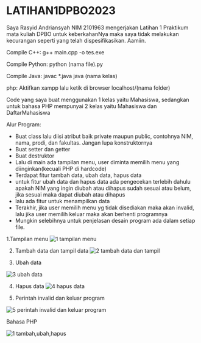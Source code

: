 # LATIHAN1DPBO2023
Saya Rasyid Andriansyah NIM 2101963 mengerjakan Latihan 1 Praktikum mata kuliah DPBO untuk keberkahanNya maka saya tidak melakukan kecurangan seperti yang telah dispesifikasikan. Aamiin.

Compile C++:
g++ main.cpp -o tes.exe

Compile Python:
python (nama file).py

Compile Java:
javac *.java
java (nama kelas)

php:
Aktifkan xampp
lalu ketik di browser
localhost/(nama folder)

Code yang saya buat menggunakan 1 kelas yaitu Mahasiswa, sedangkan untuk bahasa PHP mempunyai 2 kelas yaitu Mahasiswa dan DaftarMahasiswa

Alur Program:
- Buat class lalu diisi atribut baik private maupun public, contohnya NIM, nama, prodi, dan fakultas. Jangan lupa konstruktornya
- Buat setter dan getter
- Buat destruktor
- Lalu di main ada tampilan menu, user diminta memilih menu yang diinginkan(kecuali PHP di hardcode)
- Terdapat fitur tambah data, ubah data, hapus data
- untuk fitur ubah data dan hapus data ada pengecekan terlebih dahulu apakah NIM yang ingin diubah atau dihapus sudah sesuai atau belum, jika sesuai maka dapat diubah atau dihapus
- lalu ada fitur untuk menampilkan data
- Terakhir, jika user memilih menu yg tidak disediakan maka akan invalid, lalu jika user memilih keluar maka akan berhenti programnya
- Mungkin selebihnya untuk penjelasan desain program ada dalam setiap file.

1.Tampilan menu
![1  tampilan menu](https://user-images.githubusercontent.com/100756215/218927457-06ad5f46-382e-43e7-b648-268a21889fb7.png)

2. Tambah data dan tampil data
![2  tambah data dan tampil](https://user-images.githubusercontent.com/100756215/218927564-9a2778b3-69b3-431e-9bda-5a60385bea07.png)

3. Ubah data

![3  ubah data](https://user-images.githubusercontent.com/100756215/218927620-12ca6402-1182-45ba-a230-03cb183e0e1a.png)

4. Hapus data
![4  hapus data](https://user-images.githubusercontent.com/100756215/218927656-80e82b86-bb3a-4cba-9dc7-c6baf99e8731.png)

5. Perintah invalid dan keluar program

![5  perintah invalid dan keluar program](https://user-images.githubusercontent.com/100756215/218927763-57db300a-a253-452e-a19f-cae0683c7388.png)

Bahasa PHP

![1  tambah,ubah,hapus](https://user-images.githubusercontent.com/100756215/219036855-a8d81c4f-ae6c-4c25-88df-1ed19ad77de2.png)






